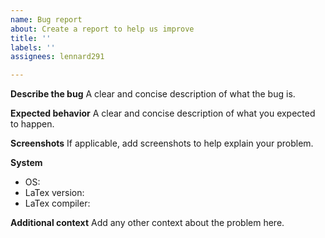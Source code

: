```yaml
---
name: Bug report
about: Create a report to help us improve
title: ''
labels: ''
assignees: lennard291

---
```


**Describe the bug**
A clear and concise description of what the bug is.

**Expected behavior**
A clear and concise description of what you expected to happen.

**Screenshots**
If applicable, add screenshots to help explain your problem.

**System**
 - OS: 
 - LaTex version: 
 - LaTex compiler: 

**Additional context**
Add any other context about the problem here.
